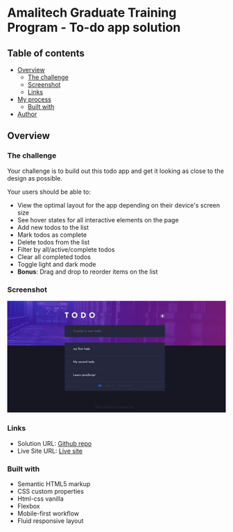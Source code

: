 # Amalitech Graduate Training Program - To-do app solution


## Table of contents

- [Overview](#overview)
  - [The challenge](#the-challenge)
  - [Screenshot](#screenshot)
  - [Links](#links)
- [My process](#my-process)
  - [Built with](#built-with)
- [Author](#author)

## Overview

### The challenge

Your challenge is to build out this todo app and get it looking as close to the design as possible.

Your users should be able to:

- View the optimal layout for the app depending on their device's screen size
- See hover states for all interactive elements on the page
- Add new todos to the list
- Mark todos as complete
- Delete todos from the list
- Filter by all/active/complete todos
- Clear all completed todos
- Toggle light and dark mode
- **Bonus**: Drag and drop to reorder items on the list

### Screenshot

![](images/screenshot.jpg)

### Links

- Solution URL: [Github repo](https://github.com/joseph-tetteh/todo-app.git)
- Live Site URL: [Live site](https://phase2-todo-app.netlify.app/)

### Built with

- Semantic HTML5 markup
- CSS custom properties
- Html-css vanilla
- Flexbox
- Mobile-first workflow
- Fluid responsive layout



